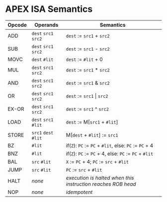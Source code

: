 # APEX ISA Semantics		

| Opcode | Operands              | Semantics           |		
|--------|-----------------------|---------------------|		
| ADD    | `dest` `src1` `src2`  | `dest` := `src1` + `src2` |		
| SUB    | `dest` `src1` `src2`  | `dest` := `src1` - `src2` |		
| MOVC   | `dest` `#lit`         | `dest` := `#lit` + 0      |		
| MUL    | `dest` `src1` `src2`  | `dest` := `src1` * `src2` |		
| AND    | `dest` `src1` `src2`  | `dest` := `src1` & `src2` |		
| OR     | `dest` `src1` `src2`  | `dest` := `src1` &#124; `src2` |		
| EX-OR  | `dest` `src1` `src2`  | `dest` := `src1` ^ `src2` |		
| LOAD   | `dest` `src1` `#lit`  | `dest` := M[`src1` + `#lit`]|		
| STORE  | `src1` `dest` `#lit`  | M[`dest` + `#lit`] := `src1`|		
| BZ     | `#lit`| if(`Z`): `PC` := `PC` + `#lit`, else: `PC` := `PC` + 4 |		
| BNZ    | `#lit`| if(`Z`): `PC` := `PC` + 4, else: `PC` := `PC` + `#lit` |		
| BAL    | `src` `#lit`| `X` := `PC` + 4; `PC` := `src` + `#lit` |		
| JUMP   | `src` `#lit`| `PC` := `src` + `#lit` |		
| HALT   | _none_ | _execution is halted when this instruction reaches ROB head_ |		
| NOP    | _none_ | _idempotent_ |
